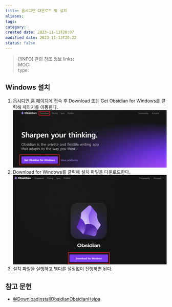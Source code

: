 ```yaml
---
title: 옵시디언 다운로드 및 설치
aliases: 
tags: 
category: 
created date: 2023-11-13T20:07
modified date: 2023-11-13T20:22
status: false
---
```

> [!INFO] 관련 참조 정보
> links:  
> MOC:  
> type: 
## Windows 설치
1. [옵시디언 홈 페이지](https://obsidian.md/)에 접속 후 Download 또는 Get Obsidian for Windows를 클릭해 페이지를 이동한다.
   ![](../20231111ObsidianDownload001.png)
2. Download for Windows를 클릭해 설치 파일을 다운로드한다.
   ![](../20231111-ObsidianDownload002.png)
3. 설치 파일을 실행하고 별다른 설정없이 진행하면 된다.
## 참고 문헌
- [@DownloadinstallObsidianObsidianHelpa](../90.%20Resources/93.%20References/@DownloadinstallObsidianObsidianHelpa.md)
